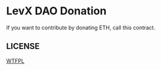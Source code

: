 # LevX DAO Donation
If you want to contribute by donating ETH, call this contract.

## LICENSE
[WTFPL](LICENSE)
